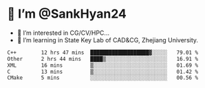 # 👋 I’m @SankHyan24

- 👀 I’m interested in CG/CV/HPC...
- 🌱 I’m learning in State Key Lab of CAD&CG, Zhejiang University.

<!---
SankHyan24/SankHyan24 is a ✨ special ✨ repository because its `README.md` (this file) appears on your GitHub profile.
You can click the Preview link to take a look at your changes.
--->
<!--START_SECTION:waka-->

```txt
C++        12 hrs 47 mins  ███████████████████▓░░░░░   79.01 %
Other      2 hrs 44 mins   ████▒░░░░░░░░░░░░░░░░░░░░   16.91 %
XML        16 mins         ▒░░░░░░░░░░░░░░░░░░░░░░░░   01.69 %
C          13 mins         ▒░░░░░░░░░░░░░░░░░░░░░░░░   01.42 %
CMake      5 mins          ░░░░░░░░░░░░░░░░░░░░░░░░░   00.56 %
```

<!--END_SECTION:waka-->
